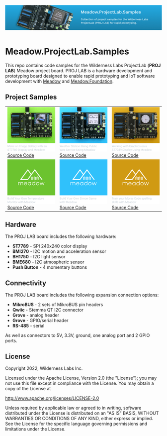 <img src="Design/banner.jpg" style="margin-bottom:10px" />

# Meadow.ProjectLab.Samples

This repo contains code samples for the Wilderness Labs ProjectLab (**PROJ LAB**) Meadow project board. PROJ LAB is a hardware development and prototyping board designed to enable rapid prototyping and IoT software development with [Meadow](http://developer.wildernesslabs.co/Meadow/) and [Meadow.Foundation](http://developer.wildernesslabs.co/Meadow/Meadow.Foundation/).

## Project Samples

<table>
    <tr>
        <td>
            <img src="Design/GalleryViewer.png"/><br/>
            <a href="Source/GalleryViewer/">Source Code</a>
        </td>
        <td>
            <img src="Design/WifiWeather.png"/><br/>
            <a href="Source/WifiWeather/">Source Code</a>
        </td>
        <td>
            <img src="Design/MeadowClockGraphics.png"/><br/>
            <a href="Source/AnalogClockFace/">Source Code</a>
        </td>
    </tr>
    <tr>
        <td>
            <img src="Design/TemperatureMonitor.png"/><br/>
            <a href="Source/TemperatureMonitor/">Source Code</a>
        </td>
        <td>
            <img src="Design/Simon.png"/><br/>
            <a href="Source/Simon/">Source Code</a>
        </td>
        <td>
            <img src="Design/MorseCodeTrainer.png"/><br/>
            <a href="Source/MorseCodeTrainer/">Source Code</a>
        </td>
    </tr>
</table>

## Hardware

The PROJ LAB board includes the following hardware:
* **ST7789** - SPI 240x240 color display
* **BMI270** - I2C motion and acceleration sensor
* **BH1750** - I2C light sensor
* **BME680** - I2C atmospheric sensor
* **Push Button** - 4 momentary buttons

## Connectivity

The PROJ LAB board includes the following expansion connection options:
* **MikroBUS** - 2 sets of MikroBUS pin headers
* **Qwiic** - Stemma QT I2C connector
* **Grove** - analog header
* **Grove** - GPIO/serial header
* **RS-485** - serial 

As well as connectors to 5V, 3.3V, ground, one analog port and 2 GPIO ports.

## License
Copyright 2022, Wilderness Labs Inc.

Licensed under the Apache License, Version 2.0 (the "License");
you may not use this file except in compliance with the License.
You may obtain a copy of the License at

  http://www.apache.org/licenses/LICENSE-2.0

Unless required by applicable law or agreed to in writing, software
distributed under the License is distributed on an "AS IS" BASIS,
WITHOUT WARRANTIES OR CONDITIONS OF ANY KIND, either express or implied.
See the License for the specific language governing permissions and
limitations under the License.
